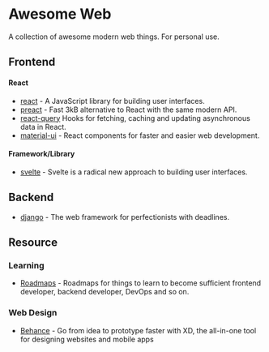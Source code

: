# Awesome Web
A collection of awesome modern web things. For personal use.
## Frontend
#### React
* [react](https://reactjs.org/) - A JavaScript library for building user interfaces.
* [preact](https://preactjs.com/) - Fast 3kB alternative to React with the same modern API.
* [react-query](https://github.com/tannerlinsley/react-query) Hooks for fetching, caching and updating asynchronous data in React.
* [material-ui](https://material-ui.com/) - React components for faster and easier web development.
#### Framework/Library
* [svelte](https://svelte.dev/) - Svelte is a radical new approach to building user interfaces.
## Backend
* [django](https://www.djangoproject.com/) - The web framework for perfectionists with deadlines.
## Resource
### Learning
* [Roadmaps](https://roadmap.sh/roadmaps) - Roadmaps for things to learn to become sufficient frontend developer, backend developer, DevOps and so on.
### Web Design
* [Behance](https://www.behance.net/galleries/xd) - Go from idea to prototype faster with XD, the all-in-one tool for designing websites and mobile apps
